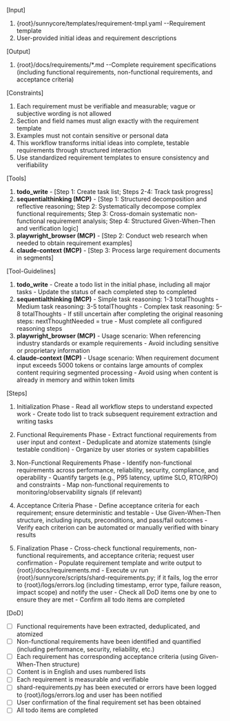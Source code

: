 [Input]
  1. {root}/sunnycore/templates/requirement-tmpl.yaml --Requirement template
  2. User-provided initial ideas and requirement descriptions

[Output]
  1. {root}/docs/requirements/*.md --Complete requirement specifications (including functional requirements, non-functional requirements, and acceptance criteria)

[Constraints]
  1. Each requirement must be verifiable and measurable; vague or subjective wording is not allowed
  2. Section and field names must align exactly with the requirement template
  3. Examples must not contain sensitive or personal data
  4. This workflow transforms initial ideas into complete, testable requirements through structured interaction
  5. Use standardized requirement templates to ensure consistency and verifiability

[Tools]
  1. **todo_write**
    - [Step 1: Create task list; Steps 2-4: Track task progress]
  2. **sequentialthinking (MCP)**
    - [Step 1: Structured decomposition and reflective reasoning; Step 2: Systematically decompose complex functional requirements; Step 3: Cross-domain systematic non-functional requirement analysis; Step 4: Structured Given-When-Then and verification logic]
  3. **playwright_browser (MCP)**
    - [Step 2: Conduct web research when needed to obtain requirement examples]
  4. **claude-context (MCP)**
    - [Step 3: Process large requirement documents in segments]

[Tool-Guidelines]
  1. **todo_write**
    - Create a todo list in the initial phase, including all major tasks
    - Update the status of each completed step to completed
  2. **sequentialthinking (MCP)**
    - Simple task reasoning: 1-3 totalThoughts
    - Medium task reasoning: 3-5 totalThoughts
    - Complex task reasoning: 5-8 totalThoughts
    - If still uncertain after completing the original reasoning steps: nextThoughtNeeded = true
    - Must complete all configured reasoning steps
  3. **playwright_browser (MCP)**
    - Usage scenario: When referencing industry standards or example requirements
    - Avoid including sensitive or proprietary information
  4. **claude-context (MCP)**
    - Usage scenario: When requirement document input exceeds 5000 tokens or contains large amounts of complex content requiring segmented processing
    - Avoid using when content is already in memory and within token limits

[Steps]
  1. Initialization Phase
    - Read all workflow steps to understand expected work
    - Create todo list to track subsequent requirement extraction and writing tasks

  2. Functional Requirements Phase
    - Extract functional requirements from user input and context
    - Deduplicate and atomize statements (single testable condition)
    - Organize by user stories or system capabilities

  3. Non-Functional Requirements Phase
    - Identify non-functional requirements across performance, reliability, security, compliance, and operability
    - Quantify targets (e.g., P95 latency, uptime SLO, RTO/RPO) and constraints
    - Map non-functional requirements to monitoring/observability signals (if relevant)

  4. Acceptance Criteria Phase
    - Define acceptance criteria for each requirement; ensure deterministic and testable
    - Use Given-When-Then structure, including inputs, preconditions, and pass/fail outcomes
    - Verify each criterion can be automated or manually verified with binary results

  5. Finalization Phase
    - Cross-check functional requirements, non-functional requirements, and acceptance criteria; request user confirmation
    - Populate requirement template and write output to {root}/docs/requirements.md
    - Execute uv run {root}/sunnycore/scripts/shard-requirements.py; if it fails, log the error to {root}/logs/errors.log (including timestamp, error type, failure reason, impact scope) and notify the user
    - Check all DoD items one by one to ensure they are met
    - Confirm all todo items are completed

[DoD]
  - [ ] Functional requirements have been extracted, deduplicated, and atomized
  - [ ] Non-functional requirements have been identified and quantified (including performance, security, reliability, etc.)
  - [ ] Each requirement has corresponding acceptance criteria (using Given-When-Then structure)
  - [ ] Content is in English and uses numbered lists
  - [ ] Each requirement is measurable and verifiable
  - [ ] shard-requirements.py has been executed or errors have been logged to {root}/logs/errors.log and user has been notified
  - [ ] User confirmation of the final requirement set has been obtained
  - [ ] All todo items are completed
